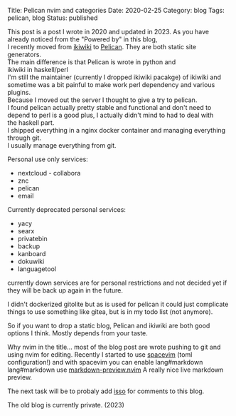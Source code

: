 Title: Pelican nvim and categories
Date: 2020-02-25
Category: blog
Tags: pelican, blog
Status: published

This post is a post I wrote in 2020 and updated in 2023.
As you have already noticed from the "Powered by" in this blog,  
I recently moved from [ikiwiki](https://ikiwiki.info/) to [Pelican](https://blog.getpelican.com/).
They are both static site generators.  
The main difference is that Pelican is wrote in python and  
ikiwiki in haskell/perl  
I'm still the maintainer (currently I dropped ikiwiki pacakge) of ikiwiki and  
sometime was a bit painful to make work perl dependency and various plugins.  
Because I moved out the server I thought to give a try to pelican.  
I found pelican actually pretty stable and functional and don't need
to depend to perl is a good plus, I actually didn't mind to had to deal with  
the haskell part.  
I shipped everything in a nginx docker container and managing everything through git.  
I usually manage everything from git.  

Personal use only services:
- nextcloud - collabora
- znc
- pelican
- email

Currently deprecated personal services:
- yacy
- searx
- privatebin
- backup
- kanboard
- dokuwiki
- languagetool

currently down services are for personal restrictions and not decided yet if they will be back up again 
in the future.  

I didn't dockerized gitolite but as is used for pelican it could just complicate things to use something like gitea,
but is in my todo list (not anymore).

So if you want to drop a static blog, Pelican and ikiwiki are both good options I think.
Mostly depends from your taste.  

Why nvim in the title... most of the blog post are wrote pushing to git and using nvim for 
editing. Recently I started to use [spacevim](https://spacevim.org) (toml configuration!) and with spacevim 
you can enable lang#markdown  
lang#markdown use [markdown-preview.nvim](https://github.com/iamcco/markdown-preview.nvim) 
A really nice live markdown preview.

The next task will be to probaly add [isso](https://isso-comments.de/) for comments to this blog.  

The old blog is currently private. (2023)

